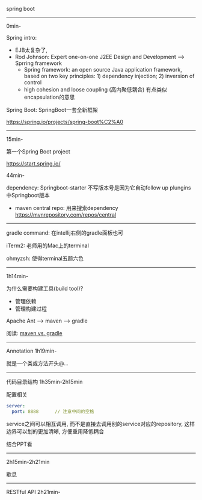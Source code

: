 spring boot

---
0min-

Spring intro:
+ EJB太复杂了, 
+ Rod Johnson: Expert one-on-one J2EE Design and Development  --> Sprring framework
  + Spring framework: an open source Java application framework, based on two key principles: 1) dependency injection; 2) inversion of control 
  + high cohesion and loose coupling (高内聚低耦合) 有点类似encapsulation的意思

Spring Boot:
SpringBoot一套全新框架

https://spring.io/projects/spring-boot%C2%A0

--- 
15min-

第一个Spring Boot project

https://start.spring.io/

44min-

dependency: Springboot-starter 不写版本号是因为它自动follow up plungins中Springboot版本

+ maven central repo: 用来搜索dependency https://mvnrepository.com/repos/central

---
gradle command: 在intellij右侧的gradle面板也可


iTerm2: 老师用的Mac上的terminal 

ohmyzsh: 使得terminal五颜六色

---
1h14min-

为什么需要构建工具(build tool)?
+ 管理依赖
+ 管理构建过程

Apache Ant --> maven --> gradle

阅读: [maven vs. gradle](https://tomgregory.com/maven-vs-gradle-comparison/)

---
Annotation 1h19min-

就是一个类或方法开头@...


---
代码目录结构 1h35min-2h15min

配置相关
```yaml
server:
  port: 8888      // 注意中间的空格
```


service之间可以相互调用, 而不是直接去调用别的service对应的repository, 这样边界可以划的更加清晰, 方便重用降低耦合

结合PPT看

---

2h15min-2h21min 

歇息

---
RESTful API 2h21min-